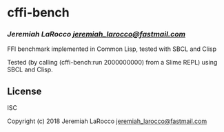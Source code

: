 # cffi-bench
### _Jeremiah LaRocco <jeremiah_larocco@fastmail.com>_

FFI benchmark implemented in Common Lisp, tested with SBCL and Clisp

Tested (by calling (cffi-bench:run 2000000000) from a Slime REPL) using SBCL and Clisp.

## License

ISC


Copyright (c) 2018 Jeremiah LaRocco <jeremiah_larocco@fastmail.com>


